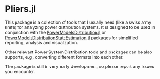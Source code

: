 # Pliers.jl


This package is a collection of tools that I usually need (like a swiss army knife) for analyzing power distribution systems. It is designed to be used in conjunction with the [PowerModelsDistribution.jl](https://github.com/lanl-ansi/PowerModelsDistribution.jl) or [PowerModelsDistributionStateEstimation.jl](https://github.com/Electa-Git/PowerModelsDistributionStateEstimation.jl) packages for simplified reporting, analysis and visualization.

Other relevant Power System Distribution tools and packages can be also supports, e.g., converting different formats into each other. 

The package is still in very early development, so please report any issues you encounter.
